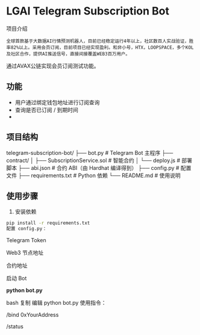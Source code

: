 # LGAI Telegram Subscription Bot


项目介绍

    全球首款基于大数据AI行情预测机器人，目前已经稳定运行4年以上，社区数百人实战验证，胜率82%以上。采用会员订阅，目前项目已经实现盈利。和非小号，HTX，LOOPSPACE，多个KOL及社区合作，提供AI推送信号，直接间接覆盖WEB3百万用户。
通过AVAX公链实现会员订阅测试功能。
## 功能

- 用户通过绑定钱包地址进行订阅查询
- 查询是否已订阅 / 到期时间
- 
## 项目结构
telegram-subscription-bot/
├── bot.py                  # Telegram Bot 主程序
├── contract/
│   ├── SubscriptionService.sol  # 智能合约
│   └── deploy.js               # 部署脚本
├── abi.json               # 合约 ABI（由 Hardhat 编译得到）
├── config.py              # 配置文件
├── requirements.txt       # Python 依赖
└── README.md              # 使用说明


## 使用步骤

1. 安装依赖
  
  ```bash
  pip install -r requirements.txt
  配置 config.py：
  ```
  

Telegram Token

Web3 节点地址

合约地址

启动 Bot

**python bot.py**

bash
复制
编辑
python bot.py
使用指令：

/bind 0xYourAddress

/status
